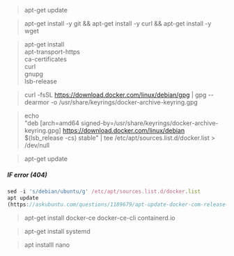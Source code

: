 > apt-get update

> apt-get install -y git && apt-get install -y curl && apt-get install -y wget

> apt-get install \
    apt-transport-https \
    ca-certificates \
    curl \
    gnupg \
    lsb-release

> curl -fsSL https://download.docker.com/linux/debian/gpg | gpg --dearmor -o /usr/share/keyrings/docker-archive-keyring.gpg

> echo \
  "deb [arch=amd64 signed-by=/usr/share/keyrings/docker-archive-keyring.gpg] https://download.docker.com/linux/debian \
  $(lsb_release -cs) stable" | tee /etc/apt/sources.list.d/docker.list > /dev/null

> apt-get update

##### IF error (404)
```javascript
sed -i 's/debian/ubuntu/g' /etc/apt/sources.list.d/docker.list
apt update
(https://askubuntu.com/questions/1189679/apt-update-docker-com-release-404-not-found)
```

> apt-get install docker-ce docker-ce-cli containerd.io

> apt-get install systemd

> apt installl nano